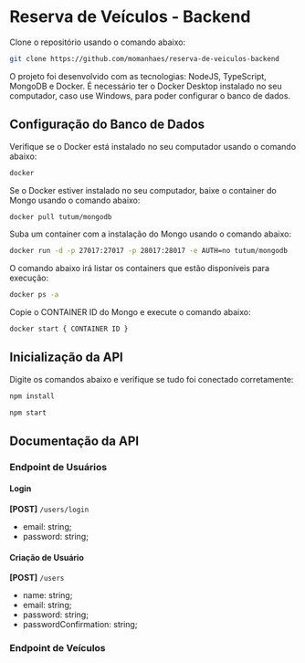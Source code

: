 # Reserva de Veículos - Backend

Clone o repositório usando o comando abaixo:

```sh
git clone https://github.com/momanhaes/reserva-de-veiculos-backend
```

O projeto foi desenvolvido com as tecnologias: NodeJS, TypeScript, MongoDB e Docker. 
É necessário ter o Docker Desktop instalado no seu computador, caso use Windows, para poder configurar o banco de dados. 

## Configuração do Banco de Dados

Verifique se o Docker está instalado no seu computador usando o comando abaixo:

```sh
docker
```

Se o Docker estiver instalado no seu computador, baixe o container do Mongo usando o comando abaixo:

```sh
docker pull tutum/mongodb
```

Suba um container com a instalação do Mongo usando o comando abaixo:

```sh
docker run -d -p 27017:27017 -p 28017:28017 -e AUTH=no tutum/mongodb
```

O comando abaixo irá listar os containers que estão disponíveis para execução:

```sh
docker ps -a
```

Copie o CONTAINER ID do Mongo e execute o comando abaixo:

```sh
docker start { CONTAINER ID }
```

## Inicialização da API

Digite os comandos abaixo e verifique se tudo foi conectado corretamente:

```sh
npm install
```

```sh
npm start
```

## Documentação da API

### Endpoint de Usuários

#### Login

**[POST]** `/users/login` 
* email: string;
* password: string;
  
#### Criação de Usuário

**[POST]** `/users` 
* name: string;
* email: string;
* password: string;
* passwordConfirmation: string;

### Endpoint de Veículos

